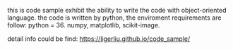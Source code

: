 this is code sample exhibit the ability to write the code with object-oriented language.
the code is written by python, the enviroment requirements are follow:
python = 36.
numpy, matplotlib, scikit-image.

detail info could be find:
https://ligerliu.github.io/code_sample/
